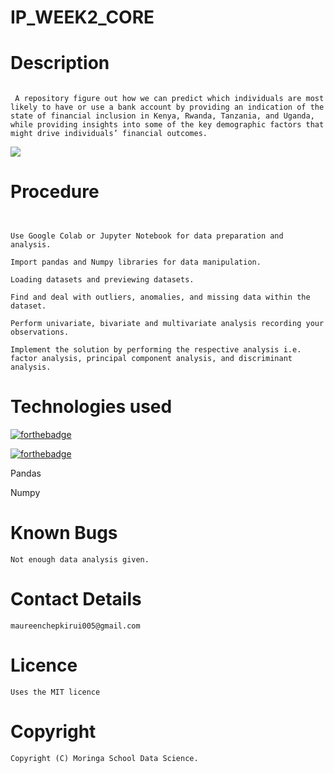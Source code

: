 # IP_WEEK2_CORE

# Description #
```

 A repository figure out how we can predict which individuals are most likely to have or use a bank account by providing an indication of the state of financial inclusion in Kenya, Rwanda, Tanzania, and Uganda, while providing insights into some of the key demographic factors that might drive individuals’ financial outcomes.

```

![](https://forthebadge.com/images/badges/check-it-out.svg)

# Procedure
```


Use Google Colab or Jupyter Notebook for data preparation and analysis.

Import pandas and Numpy libraries for data manipulation.

Loading datasets and previewing datasets.

Find and deal with outliers, anomalies, and missing data within the dataset.

Perform univariate, bivariate and multivariate analysis recording your observations.

Implement the solution by performing the respective analysis i.e. factor analysis, principal component analysis, and discriminant analysis.
```

# Technologies used

[![forthebadge](https://forthebadge.com/images/badges/made-with-python.svg)](https://forthebadge.com) 

[![forthebadge](https://forthebadge.com/images/badges/uses-git.svg)](https://forthebadge.com)

Pandas

Numpy

# Known Bugs
```
Not enough data analysis given.

```

# Contact Details
```
maureenchepkirui005@gmail.com
```
# Licence
```
Uses the MIT licence
```
# Copyright
```
Copyright (C) Moringa School Data Science.
```


